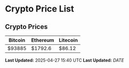 # Crypto Price List

## Crypto Prices
| Bitcoin | Ethereum | Litecoin |
| ------- | -------- | -------- |
| $93885 | $1792.6 | $86.12 |
**Last Updated:** 2025-04-27 15:40 UTC
**Last Updated:** $DATE$
